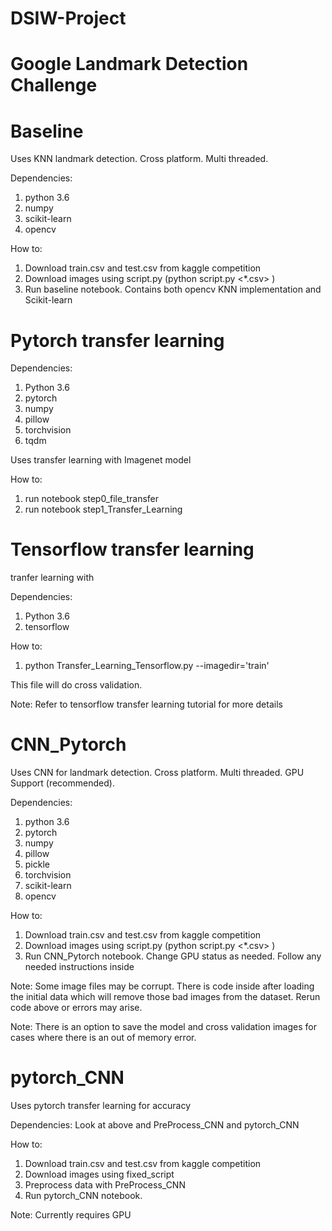 # DSIW-Project
# Google Landmark Detection Challenge

# Baseline

  Uses KNN landmark detection. Cross platform. Multi threaded.

Dependencies:
1) python 3.6
2) numpy
3) scikit-learn
4) opencv

How to:
1) Download train.csv and test.csv from kaggle competition
2) Download images using script.py (python script.py <*.csv> <folder/>)
3) Run baseline notebook. Contains both opencv KNN implementation and Scikit-learn
  
 # Pytorch transfer learning
 
 Dependencies:
 1) Python 3.6
 2) pytorch
 3) numpy
 4) pillow
 5) torchvision
 6) tqdm
 
 Uses transfer learning with Imagenet model 
 
 How to:
 1) run notebook step0_file_transfer
 2) run notebook step1_Transfer_Learning
 
 # Tensorflow transfer learning
 
 tranfer learning with 
 
 Dependencies:
 1) Python 3.6
 2) tensorflow
 
 How to:
 1) python Transfer_Learning_Tensorflow.py --imagedir='train'
 
 This file will do cross validation.
 
 Note: Refer to tensorflow transfer learning tutorial for more details
 
 # CNN_Pytorch
 
 Uses CNN for landmark detection. Cross platform. Multi threaded. GPU Support (recommended).
 
 Dependencies:
 1) python 3.6 
 2) pytorch
 3) numpy
 4) pillow
 5) pickle
 6) torchvision
 7) scikit-learn
 8) opencv

How to:
1) Download train.csv and test.csv from kaggle competition
2) Download images using script.py (python script.py <*.csv> <folder/>)
3) Run CNN_Pytorch notebook. Change GPU status as needed. Follow any needed instructions inside

Note: Some image files may be corrupt. There is code inside after loading the initial data which will remove those bad images from the dataset. Rerun code above or errors may arise. 

Note: There is an option to save the model and cross validation images for cases where there is an out of memory error. 


# pytorch_CNN
Uses pytorch transfer learning for accuracy

Dependencies: Look at above and PreProcess_CNN and pytorch_CNN

How to: 
1) Download train.csv and test.csv from kaggle competition
2) Download images using fixed_script
3) Preprocess data with PreProcess_CNN
4) Run pytorch_CNN notebook. 

Note: Currently requires GPU


